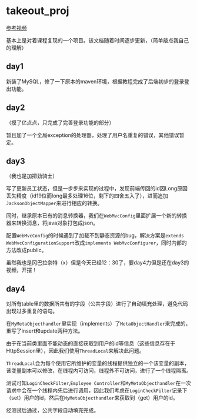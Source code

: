 # takeout_proj
[参考视频](https://www.bilibili.com/video/BV13a411q753)

基本上是对着课程复现的一个项目。该文档随着时间逐步更新，（简单敲点我自己的理解）

## day1
新装了MySQL，修了一下原本的maven环境，根据教程完成了后端初步的登录登出功能。

## day2
（摸了亿点点，只完成了完善登录功能的部分）

暂且加了一个全局exception的处理器，处理了用户名重复的错误，其他错误暂定。

## day3
（我也是加把劲骑士）

写了更新员工状态，但是一步步来实现的过程中，发现前端传回的id因Long原因丢失精度（id19位而long最多处理16位，剩下的四舍五入了），进而追加`JacksonObjectMapper`来进行相应的转换。

同时，继承原本已有的消息转换器，我们在`WebMvcConfig`里面扩展一个新的转换器来转换消息，将java对象打包成json。

配置`WebMvcConfig`的时候遇到了加载不到静态资源的bug，解决方案是`extends WebMvcConfigurationSupport`改成`implements WebMvcConfigurer`，同时内部的方法改成public。

虽然我也是冈巴拉奈特（x）但是今天已经12：30了，要day4力但是还在day3的视频，开摆！

## day4
对所有table里的数据所共有的字段（公共字段）进行了自动填充处理，避免代码出现过多重复的语句。

在`MyMetaObjecthandler`里实现（implements）了`MetaObjectHandler`来完成的，重写了insert和update两种方法。

由于在当前类里面不能动态的直接获取到用户的id等信息（这些信息存在于HttpSession里），因此我们使用`ThreadLocal`来解决此问题。

`ThreadLocal`会为每个使用它所维护的变量的线程提供独立的一个该变量的副本，该变量副本可以修改，在线程内可访问，线程外不可访问，进行了一个线程隔离。

测试可知`LoginCheckFilter`,`Employee Controller`和`MyMetaObjecthandler`在一次请求中会在一个线程内先后进行调用，因此我们考虑在`LoginCheckFilter`记录下（set）用户的id，然后在`MyMetaObjecthandler`来获取到（get）用户的id。

经测试后通过，公共字段自动填充完成。

